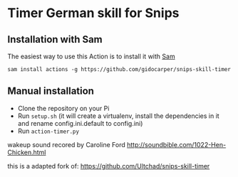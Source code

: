 # Timer German skill for Snips


## Installation with Sam

The easiest way to use this Action is to install it with [Sam](https://snips.gitbook.io/getting-started/installation)

`sam install actions -g https://github.com/gidocarper/snips-skill-timer`

## Manual installation

- Clone the repository on your Pi
- Run `setup.sh` (it will create a virtualenv, install the dependencies in it and rename config.ini.default to config.ini)
- Run `action-timer.py`

wakeup sound recored by Caroline Ford
http://soundbible.com/1022-Hen-Chicken.html


this is a adapted fork of:
https://github.com/Ultchad/snips-skill-timer
